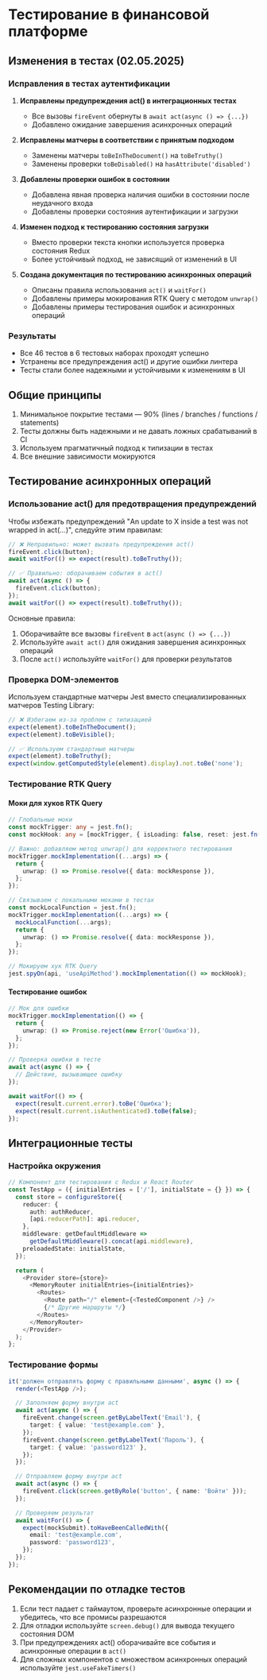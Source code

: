 # Тестирование в финансовой платформе

## Изменения в тестах (02.05.2025)

### Исправления в тестах аутентификации

1. **Исправлены предупреждения act() в интеграционных тестах**
   - Все вызовы `fireEvent` обернуты в `await act(async () => {...})`
   - Добавлено ожидание завершения асинхронных операций

2. **Исправлены матчеры в соответствии с принятым подходом**
   - Заменены матчеры `toBeInTheDocument()` на `toBeTruthy()`
   - Заменены проверки `toBeDisabled()` на `hasAttribute('disabled')`

3. **Добавлены проверки ошибок в состоянии**
   - Добавлена явная проверка наличия ошибки в состоянии после неудачного входа
   - Добавлены проверки состояния аутентификации и загрузки

4. **Изменен подход к тестированию состояния загрузки**
   - Вместо проверки текста кнопки используется проверка состояния Redux
   - Более устойчивый подход, не зависящий от изменений в UI

5. **Создана документация по тестированию асинхронных операций**
   - Описаны правила использования `act()` и `waitFor()`
   - Добавлены примеры мокирования RTK Query с методом `unwrap()`
   - Добавлены примеры тестирования ошибок и асинхронных операций

### Результаты

- Все 46 тестов в 6 тестовых наборах проходят успешно
- Устранены все предупреждения act() и другие ошибки линтера
- Тесты стали более надежными и устойчивыми к изменениям в UI

## Общие принципы

1. Минимальное покрытие тестами — 90% (lines / branches / functions / statements)
2. Тесты должны быть надежными и не давать ложных срабатываний в CI
3. Используем прагматичный подход к типизации в тестах
4. Все внешние зависимости мокируются

## Тестирование асинхронных операций

### Использование act() для предотвращения предупреждений

Чтобы избежать предупреждений "An update to X inside a test was not wrapped in act(...)", следуйте этим правилам:

```typescript
// ❌ Неправильно: может вызвать предупреждения act()
fireEvent.click(button);
await waitFor(() => expect(result).toBeTruthy());

// ✅ Правильно: оборачиваем события в act()
await act(async () => {
  fireEvent.click(button);
});
await waitFor(() => expect(result).toBeTruthy());
```

Основные правила:

1. Оборачивайте все вызовы `fireEvent` в `act(async () => {...})`
2. Используйте `await act()` для ожидания завершения асинхронных операций
3. После `act()` используйте `waitFor()` для проверки результатов

### Проверка DOM-элементов

Используем стандартные матчеры Jest вместо специализированных матчеров Testing Library:

```typescript
// ❌ Избегаем из-за проблем с типизацией
expect(element).toBeInTheDocument();
expect(element).toBeVisible();

// ✅ Используем стандартные матчеры
expect(element).toBeTruthy();
expect(window.getComputedStyle(element).display).not.toBe('none');
```

### Тестирование RTK Query

#### Моки для хуков RTK Query

```typescript
// Глобальные моки
const mockTrigger: any = jest.fn();
const mockHook: any = [mockTrigger, { isLoading: false, reset: jest.fn() }];

// Важно: добавляем метод unwrap() для корректного тестирования
mockTrigger.mockImplementation((...args) => {
  return {
    unwrap: () => Promise.resolve({ data: mockResponse }),
  };
});

// Связываем с локальными моками в тестах
const mockLocalFunction = jest.fn();
mockTrigger.mockImplementation((...args) => {
  mockLocalFunction(...args);
  return {
    unwrap: () => Promise.resolve({ data: mockResponse }),
  };
});

// Мокируем хук RTK Query
jest.spyOn(api, 'useApiMethod').mockImplementation(() => mockHook);
```

#### Тестирование ошибок

```typescript
// Мок для ошибки
mockTrigger.mockImplementation(() => {
  return {
    unwrap: () => Promise.reject(new Error('Ошибка')),
  };
});

// Проверка ошибки в тесте
await act(async () => {
  // Действие, вызывающее ошибку
});

await waitFor(() => {
  expect(result.current.error).toBe('Ошибка');
  expect(result.current.isAuthenticated).toBe(false);
});
```

## Интеграционные тесты

### Настройка окружения

```typescript
// Компонент для тестирования с Redux и React Router
const TestApp = ({ initialEntries = ['/'], initialState = {} }) => {
  const store = configureStore({
    reducer: {
      auth: authReducer,
      [api.reducerPath]: api.reducer,
    },
    middleware: getDefaultMiddleware => 
      getDefaultMiddleware().concat(api.middleware),
    preloadedState: initialState,
  });

  return (
    <Provider store={store}>
      <MemoryRouter initialEntries={initialEntries}>
        <Routes>
          <Route path="/" element={<TestedComponent />} />
          {/* Другие маршруты */}
        </Routes>
      </MemoryRouter>
    </Provider>
  );
};
```

### Тестирование формы

```typescript
it('должен отправлять форму с правильными данными', async () => {
  render(<TestApp />);

  // Заполняем форму внутри act
  await act(async () => {
    fireEvent.change(screen.getByLabelText('Email'), {
      target: { value: 'test@example.com' },
    });
    fireEvent.change(screen.getByLabelText('Пароль'), {
      target: { value: 'password123' },
    });
  });

  // Отправляем форму внутри act
  await act(async () => {
    fireEvent.click(screen.getByRole('button', { name: 'Войти' }));
  });

  // Проверяем результат
  await waitFor(() => {
    expect(mockSubmit).toHaveBeenCalledWith({
      email: 'test@example.com',
      password: 'password123',
    });
  });
});
```

## Рекомендации по отладке тестов

1. Если тест падает с таймаутом, проверьте асинхронные операции и убедитесь, что все промисы разрешаются
2. Для отладки используйте `screen.debug()` для вывода текущего состояния DOM
3. При предупреждениях act() оборачивайте все события и асинхронные операции в `act()`
4. Для сложных компонентов с множеством асинхронных операций используйте `jest.useFakeTimers()`
